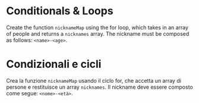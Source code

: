 # Conditionals & Loops

Create the function `nicknameMap` using the for loop, which takes in an array of people and returns a `nicknames` array. The nickname must be composed as follows: `<name>-<age>`.


# Condizionali e cicli

Crea la funzione `nicknameMap` usando il ciclo for, che accetta un array di persone e restituisce un array `nicknames`. Il nickname deve essere composto come segue: `<nome>-<età>`.
